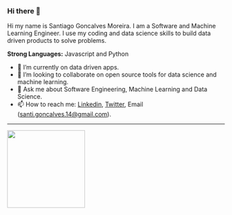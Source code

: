 ### Hi there 👋

<p>Hi my name is Santiago Goncalves Moreira. I am a Software and Machine Learning Engineer. I use my coding and data science skills to build data driven products to solve problems.</p>

<strong>Strong Languages:</strong> Javascript and Python


<ul>
  
  <li>🔭 I’m currently on data driven apps.</li>
  <li>👯 I’m looking to collaborate on open source tools for data science and machine learning.</li>
  <li>💬 Ask me about Software Engineering, Machine Learning and Data Science.</li>
  <li>📫 How to reach me:  <a href="https://www.linkedin.com/in/santiagoncalves/" target="_blank">Linkedin</a>, <a href="https://twitter.com/SantiagoGonca14" target="_blank">Twitter</a>,  Email (<a href="mailto:santi.goncalves.14@gmail.com">santi.goncalves.14@gmail.com</a>).</li>
</ul>




--------------




<p>
<!-- GitHub Stats -->
<img height="180em" src="https://github-readme-stats.vercel.app/api?username=sagoncalves&show_icons=true&hide_border=true&count_private=true&theme=tokyonight&include_all_commits=true&hide=commits" />
</p>





<!--
**sagoncalves/sagoncalves** is a ✨ _special_ ✨ repository because its `README.md` (this file) appears on your GitHub profile.

Here are some ideas to get you started:

- 🔭 I’m currently working on ...
- 🌱 I’m currently learning ...
- 👯 I’m looking to collaborate on ...
- 🤔 I’m looking for help with ...
- 💬 Ask me about ...
- 📫 How to reach me: ...
- 😄 Pronouns: ...
- ⚡ Fun fact: ...
-->
